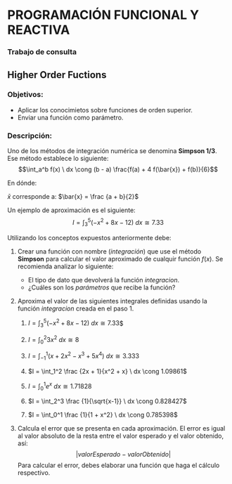 # PROGRAMACIÓN FUNCIONAL Y REACTIVA
### Trabajo de consulta
## Higher Order Fuctions

### Objetivos:
- Aplicar los conocimietos sobre funciones de orden superior.
- Enviar una función como parámetro.
### Descripción:
Uno de los métodos de integración numérica se denomina **Simpson 1/3**. Ese método 
establece lo siguiente: 
$$\int_a^b f(x) \ dx \cong (b - a) \frac{f(a) + 4 f(\bar{x}) + f(b)}{6}$$

En dónde:

$\bar{x}$ corresponde a: $\bar{x} = \frac {a + b}{2}$

Un ejemplo de aproximación es el siguiente:
$$I = \int_3^5 (-x^2 + 8x - 12) \ dx \cong 7.33$$

Utilizando los conceptos expuestos anteriormente debe:
1. Crear una función con nombre (*integración*) que use el método **Simpson** para
calcular el valor aproximado de cualquir función $f(x)$. Se recomienda analizar lo 
siguiente:
    - El tipo de dato que devolverá la función *integracion*.
    - ¿Cuáles son los *parámetros* que recibe la función?
2. Aproxima el valor de las siguientes integrales definidas usando la función
   *integracion* creada en el paso 1.
   1. $I = \int_3^5 (-x^2 + 8x - 12) \ dx \cong 7.33$$

   2. $I = \int_0^2 3x^2 \ dx \cong 8$

   3. $I = \int_{-1}^{1} (x + 2x^2 - x^3 + 5x^4) \ dx \cong 3.333$

   4. $I = \int_1^2 \frac {2x + 1}{x^2 + x} \ dx \cong 1.09861$

   5. $I = \int_0^1 e^x \ dx \cong 1.71828$

   6. $I = \int_2^3 \frac {1}{\sqrt{x-1}} \ dx \cong 0.828427$

   7. $I = \int_0^1 \frac {1}{1 + x^2} \ dx \cong 0.785398$

4. Calcula el error que se presenta en cada aproximación. El error es igual al valor
   absoluto de la resta entre el valor esperado y el valor obtenido, así: 
$$|valorEsperado - valorObtenido|$$
Para calcular el error, debes elaborar una función que haga el cálculo respectivo.
